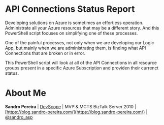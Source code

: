 # API Connections Status Report
Developing solutions on Azure is sometimes an effortless operation. Administrate all your Azure resources that may be a different story. And this PowerShell script focuses on simplifying one of these processes.

One of the painful processes, not only when we are developing our Logic App, but mainly when we are administrating them, is finding what API Connections that are broken or in error.

This PowerShell script will look at all of the API Connections in all resource groups present in a specific Azure Subscription and providen their currenct status.

# About Me
**Sandro Pereira** | [DevScope](http://www.devscope.net/) | MVP & MCTS BizTalk Server 2010 | [https://blog.sandro-pereira.com/](https://blog.sandro-pereira.com/) | [@sandro_asp](https://twitter.com/sandro_asp)
